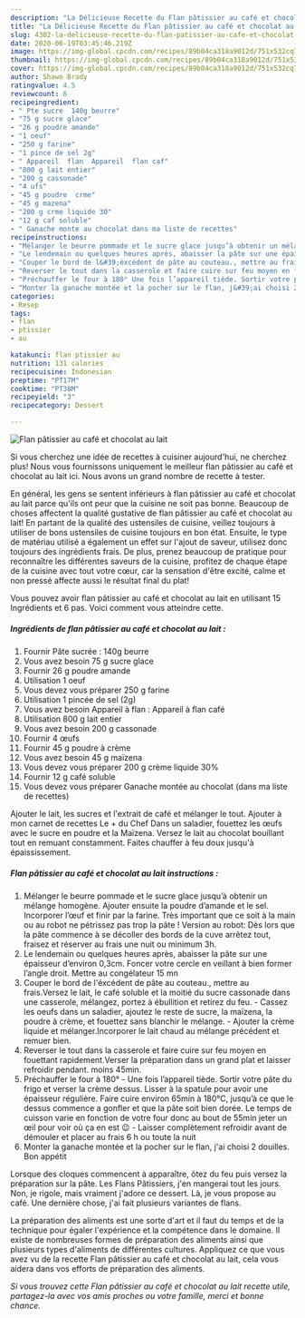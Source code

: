 ```yaml
---
description: "La Délicieuse Recette du Flan pâtissier au café et chocolat au lait"
title: "La Délicieuse Recette du Flan pâtissier au café et chocolat au lait"
slug: 4302-la-delicieuse-recette-du-flan-patissier-au-cafe-et-chocolat-au-lait
date: 2020-06-19T03:45:46.219Z
image: https://img-global.cpcdn.com/recipes/89b04ca318a9012d/751x532cq70/flan-patissier-au-cafe-et-chocolat-au-lait-photo-principale-de-la-recette.jpg
thumbnail: https://img-global.cpcdn.com/recipes/89b04ca318a9012d/751x532cq70/flan-patissier-au-cafe-et-chocolat-au-lait-photo-principale-de-la-recette.jpg
cover: https://img-global.cpcdn.com/recipes/89b04ca318a9012d/751x532cq70/flan-patissier-au-cafe-et-chocolat-au-lait-photo-principale-de-la-recette.jpg
author: Shawn Brady
ratingvalue: 4.5
reviewcount: 6
recipeingredient:
- " Pte sucre  140g beurre"
- "75 g sucre glace"
- "26 g poudre amande"
- "1 oeuf"
- "250 g farine"
- "1 pince de sel 2g"
- " Appareil  flan  Appareil  flan caf"
- "800 g lait entier"
- "200 g cassonade"
- "4 ufs"
- "45 g poudre  crme"
- "45 g mazena"
- "200 g crme liquide 30"
- "12 g caf soluble"
- " Ganache monte au chocolat dans ma liste de recettes"
recipeinstructions:
- "Mélanger le beurre pommade et le sucre glace jusqu’à obtenir un mélange homogène. Ajouter ensuite la poudre d’amande et le sel. Incorporer l’œuf et finir par la farine. Très important que ce soit à la main ou au robot ne pétrissez pas trop la pâte ! Version au robot: Dès lors que la pâte commence à se décoller des bords de la cuve arrêtez tout, fraisez et réserver au frais une nuit ou minimum 3h."
- "Le lendemain ou quelques heures après, abaisser la pâte sur une épaisseur d’environ 0,3cm. Foncer votre cercle en veillant à bien former l’angle droit. Mettre au congélateur 15 mn"
- "Couper le bord de l&#39;éxcédent de pâte au couteau., mettre au frais.Versez le lait, le café soluble et la moitié du sucre cassonade dans une casserole, mélangez, portez à ébullition et retirez du feu. Cassez les oeufs dans un saladier, ajoutez le reste de sucre, la maïzena, la poudre à crème, et fouettez sans blanchir le mélange. Ajouter la crème liquide et mélanger.Incorporer le lait chaud au mélange précédent et remuer bien."
- "Reverser le tout dans la casserole et faire cuire sur feu moyen en fouettant rapidement.Verser la préparation dans un grand plat et laisser refroidir pendant. moins 45min."
- "Préchauffer le four à 180° Une fois l’appareil tiède. Sortir votre pâte du frigo et verser la crème dessus. Lisser à la spatule pour avoir une épaisseur régulière. Faire cuire environ 65min à 180°C, jusqu’à ce que le dessus commence a gonfler et que la pâte soit bien dorée. Le temps de cuisson varie en fonction de votre four donc au bout de 55min jeter un œil pour voir où ça en est 😉 Laisser complètement refroidir avant de démouler et placer au frais 6 h ou toute la nuit"
- "Monter la ganache montée et la pocher sur le flan, j&#39;ai choisi 2 douilles. Bon appétit"
categories:
- Resep
tags:
- flan
- ptissier
- au

katakunci: flan ptissier au 
nutrition: 131 calories
recipecuisine: Indonesian
preptime: "PT17M"
cooktime: "PT38M"
recipeyield: "3"
recipecategory: Dessert

---
```



![Flan pâtissier au café et chocolat au lait](https://img-global.cpcdn.com/recipes/89b04ca318a9012d/751x532cq70/flan-patissier-au-cafe-et-chocolat-au-lait-photo-principale-de-la-recette.jpg)

Si vous cherchez une idée de recettes à cuisiner aujourd'hui, ne cherchez plus! Nous vous fournissons uniquement le meilleur flan pâtissier au café et chocolat au lait ici. Nous avons un grand nombre de recette à tester.

En général, les gens se sentent inférieurs à flan pâtissier au café et chocolat au lait parce qu'ils ont peur que la cuisine ne soit pas bonne. Beaucoup de choses affectent la qualité gustative de flan pâtissier au café et chocolat au lait! En partant de la qualité des ustensiles de cuisine, veillez toujours à utiliser de bons ustensiles de cuisine toujours en bon état. Ensuite, le type de matériau utilisé a également un effet sur l'ajout de saveur, utilisez donc toujours des ingrédients frais. De plus, prenez beaucoup de pratique pour reconnaître les différentes saveurs de la cuisine, profitez de chaque étape de la cuisine avec tout votre cœur, car la sensation d'être excité, calme et non pressé affecte aussi le résultat final du plat!

<!--inarticleads1-->

Vous pouvez avoir flan pâtissier au café et chocolat au lait en utilisant 15 Ingrédients et 6 pas. Voici comment vous atteindre cette.

##### Ingrédients de flan pâtissier au café et chocolat au lait :

1. Fournir  Pâte sucrée : 140g beurre
1. Vous avez besoin 75 g sucre glace
1. Fournir 26 g poudre amande
1. Utilisation 1 oeuf
1. Vous devez vous préparer 250 g farine
1. Utilisation 1 pincée de sel (2g)
1. Vous avez besoin  Appareil à flan : Appareil à flan café
1. Utilisation 800 g lait entier
1. Vous avez besoin 200 g cassonade
1. Fournir 4 œufs
1. Fournir 45 g poudre à crème
1. Vous avez besoin 45 g maïzena
1. Vous devez vous préparer 200 g crème liquide 30%
1. Fournir 12 g café soluble
1. Vous devez vous préparer  Ganache montée au chocolat (dans ma liste de recettes)


Ajouter le lait, les sucres et l&#39;extrait de café et mélanger le tout. Ajouter à mon carnet de recettes Le + du Chef Dans un saladier, fouettez les œufs avec le sucre en poudre et la Maïzena. Versez le lait au chocolat bouillant tout en remuant constamment. Faites chauffer à feu doux jusqu&#39;à épaississement. 

<!--inarticleads2-->

##### Flan pâtissier au café et chocolat au lait instructions :

1. Mélanger le beurre pommade et le sucre glace jusqu’à obtenir un mélange homogène. Ajouter ensuite la poudre d’amande et le sel. Incorporer l’œuf et finir par la farine. Très important que ce soit à la main ou au robot ne pétrissez pas trop la pâte ! Version au robot: Dès lors que la pâte commence à se décoller des bords de la cuve arrêtez tout, fraisez et réserver au frais une nuit ou minimum 3h.
1. Le lendemain ou quelques heures après, abaisser la pâte sur une épaisseur d’environ 0,3cm. Foncer votre cercle en veillant à bien former l’angle droit. Mettre au congélateur 15 mn
1. Couper le bord de l&#39;éxcédent de pâte au couteau., mettre au frais.Versez le lait, le café soluble et la moitié du sucre cassonade dans une casserole, mélangez, portez à ébullition et retirez du feu. - Cassez les oeufs dans un saladier, ajoutez le reste de sucre, la maïzena, la poudre à crème, et fouettez sans blanchir le mélange. - Ajouter la crème liquide et mélanger.Incorporer le lait chaud au mélange précédent et remuer bien.
1. Reverser le tout dans la casserole et faire cuire sur feu moyen en fouettant rapidement.Verser la préparation dans un grand plat et laisser refroidir pendant. moins 45min.
1. Préchauffer le four à 180° - Une fois l’appareil tiède. Sortir votre pâte du frigo et verser la crème dessus. Lisser à la spatule pour avoir une épaisseur régulière. Faire cuire environ 65min à 180°C, jusqu’à ce que le dessus commence a gonfler et que la pâte soit bien dorée. Le temps de cuisson varie en fonction de votre four donc au bout de 55min jeter un œil pour voir où ça en est 😉 - Laisser complètement refroidir avant de démouler et placer au frais 6 h ou toute la nuit
1. Monter la ganache montée et la pocher sur le flan, j&#39;ai choisi 2 douilles. Bon appétit


Lorsque des cloques commencent à apparaître, ôtez du feu puis versez la préparation sur la pâte. Les Flans Pâtissiers, j&#39;en mangerai tout les jours. Non, je rigole, mais vraiment j&#39;adore ce dessert. Là, je vous propose au café. Une dernière chose, j&#39;ai fait plusieurs variantes de flans. 

<!--inarticleads1-->

<p>
La préparation des aliments est une sorte d'art et il faut du temps et de la technique pour égaler l'expérience et la compétence dans le domaine. Il existe de nombreuses formes de préparation des aliments ainsi que plusieurs types d'aliments de différentes cultures. Appliquez ce que vous avez vu de la recette Flan pâtissier au café et chocolat au lait, cela vous aidera dans vos efforts de préparation des aliments.
</p>

<p>
<i>Si vous trouvez cette Flan pâtissier au café et chocolat au lait recette utile, partagez-la avec vos amis proches ou votre famille, merci et bonne chance.</i>
</p>
